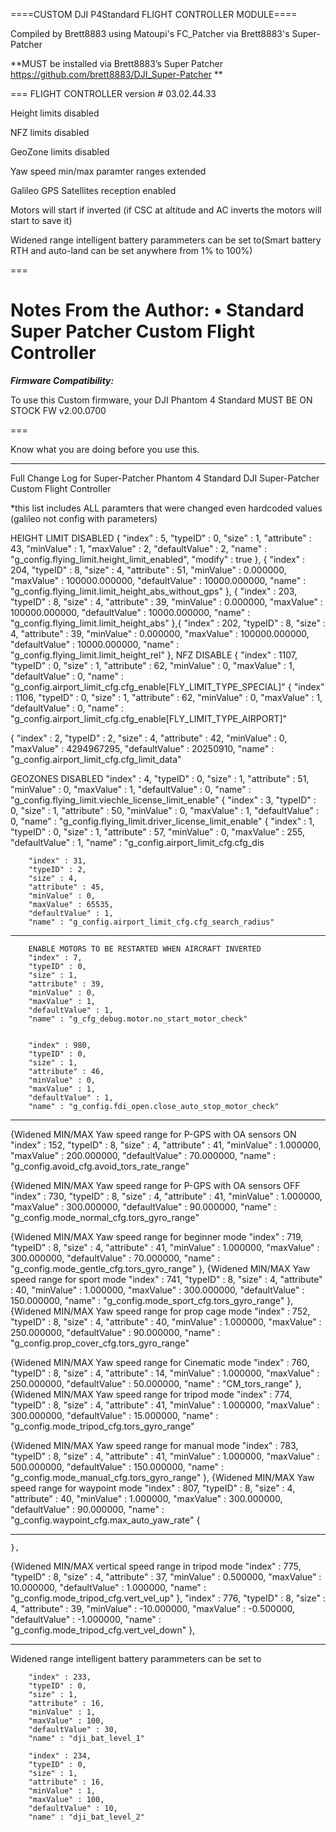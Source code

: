 ====CUSTOM DJI P4Standard FLIGHT CONTROLLER MODULE====

Compiled by Brett8883 using Matoupi's FC_Patcher via Brett8883's Super-Patcher

**MUST be installed via Brett8883’s Super Patcher https://github.com/brett8883/DJI_Super-Patcher **

===
FLIGHT CONTROLLER version # 03.02.44.33

Height limits disabled 

NFZ limits disabled 

GeoZone limits disabled 

Yaw speed min/max paramter ranges extended 

Galileo GPS Satellites reception enabled

Motors will start if inverted (if CSC at altitude and AC inverts the motors will start to save it)

Widened range intelligent battery parammeters can be set to(Smart battery RTH and auto-land can be set anywhere from 1% to 100%)




===

Notes From the Author:
• Standard Super Patcher Custom Flight Controller
===

***Firmware Compatibility:***

To use this Custom firmware, your DJI Phantom 4 Standard MUST BE ON STOCK FW v2.00.0700

===

Know what you are doing before you use this.
********************************************************************************************

Full Change Log for Super-Patcher Phantom 4 Standard DJI Super-Patcher Custom Flight Controller

*this list includes ALL paramters that were changed even hardcoded values (galileo not config with parameters)

HEIGHT LIMIT DISABLED
	{
		"index" : 5,
		"typeID" : 0,
		"size" : 1,
		"attribute" : 43,
		"minValue" : 1,
		"maxValue" : 2,
		"defaultValue" : 2,
		"name" : "g_config.flying_limit.height_limit_enabled",
		"modify" : true
	},
{
		"index" : 204,
		"typeID" : 8,
		"size" : 4,
		"attribute" : 51,
		"minValue" : 0.000000,
		"maxValue" : 100000.000000,
		"defaultValue" : 10000.000000,
		"name" : "g_config.flying_limit.limit_height_abs_without_gps"
	},
{
		"index" : 203,
		"typeID" : 8,
		"size" : 4,
		"attribute" : 39,
		"minValue" : 0.000000,
		"maxValue" : 100000.000000,
		"defaultValue" : 10000.000000,
		"name" : "g_config.flying_limit.limit_height_abs"
	},{
		"index" : 202,
		"typeID" : 8,
		"size" : 4,
		"attribute" : 39,
		"minValue" : 0.000000,
		"maxValue" : 100000.000000,
		"defaultValue" : 10000.000000,
		"name" : "g_config.flying_limit.limit_height_rel"
	},
NFZ DISABLE
{
		"index" : 1107,
		"typeID" : 0,
		"size" : 1,
		"attribute" : 62,
		"minValue" : 0,
		"maxValue" : 1,
		"defaultValue" : 0,
		"name" : "g_config.airport_limit_cfg.cfg_enable[FLY_LIMIT_TYPE_SPECIAL]"
{
		"index" : 1106,
		"typeID" : 0,
		"size" : 1,
		"attribute" : 62,
		"minValue" : 0,
		"maxValue" : 1,
		"defaultValue" : 0,
		"name" : "g_config.airport_limit_cfg.cfg_enable[FLY_LIMIT_TYPE_AIRPORT]"
		
{
		"index" : 2,
		"typeID" : 2,
		"size" : 4,
		"attribute" : 42,
		"minValue" : 0,
		"maxValue" : 4294967295,
		"defaultValue" : 20250910,
		"name" : "g_config.airport_limit_cfg.cfg_limit_data"

GEOZONES DISABLED
		"index" : 4,
		"typeID" : 0,
		"size" : 1,
		"attribute" : 51,
		"minValue" : 0,
		"maxValue" : 1,
		"defaultValue" : 0,
		"name" : "g_config.flying_limit.viechle_license_limit_enable"
{
		"index" : 3,
		"typeID" : 0,
		"size" : 1,
		"attribute" : 50,
		"minValue" : 0,
		"maxValue" : 1,
		"defaultValue" : 0,
		"name" : "g_config.flying_limit.driver_license_limit_enable"
{
		"index" : 1,
		"typeID" : 0,
		"size" : 1,
		"attribute" : 57,
		"minValue" : 0,
		"maxValue" : 255,
		"defaultValue" : 1,
		"name" : "g_config.airport_limit_cfg.cfg_dis
		
		"index" : 31,
		"typeID" : 2,
		"size" : 4,
		"attribute" : 45,
		"minValue" : 0,
		"maxValue" : 65535,
		"defaultValue" : 1,
		"name" : "g_config.airport_limit_cfg.cfg_search_radius"
*********************************************************************************************************		
		ENABLE MOTORS TO BE RESTARTED WHEN AIRCRAFT INVERTED
		"index" : 7,
		"typeID" : 0,
		"size" : 1,
		"attribute" : 39,
		"minValue" : 0,
		"maxValue" : 1,
		"defaultValue" : 1,
		"name" : "g_cfg_debug.motor.no_start_motor_check"


		"index" : 980,
		"typeID" : 0,
		"size" : 1,
		"attribute" : 46,
		"minValue" : 0,
		"maxValue" : 1,
		"defaultValue" : 1,
		"name" : "g_config.fdi_open.close_auto_stop_motor_check"
*********************************************************************************************************	

{Widened MIN/MAX Yaw speed range for P-GPS with OA sensors ON
		"index" : 152,
		"typeID" : 8,
		"size" : 4,
		"attribute" : 41,
		"minValue" : 1.000000,
		"maxValue" : 200.000000,
		"defaultValue" : 70.000000,
		"name" : "g_config.avoid_cfg.avoid_tors_rate_range"

{Widened MIN/MAX Yaw speed range for P-GPS with OA sensors OFF
		"index" : 730,
		"typeID" : 8,
		"size" : 4,
		"attribute" : 41,
		"minValue" : 1.000000,
		"maxValue" : 300.000000,
		"defaultValue" : 90.000000,
		"name" : "g_config.mode_normal_cfg.tors_gyro_range"

{Widened MIN/MAX Yaw speed range for beginner mode
		"index" : 719,
		"typeID" : 8,
		"size" : 4,
		"attribute" : 41,
		"minValue" : 1.000000,
		"maxValue" : 300.000000,
		"defaultValue" : 70.000000,
		"name" : "g_config.mode_gentle_cfg.tors_gyro_range"
	},
{Widened MIN/MAX Yaw speed range for sport mode
		"index" : 741,
		"typeID" : 8,
		"size" : 4,
		"attribute" : 40,
		"minValue" : 1.000000,
		"maxValue" : 300.000000,
		"defaultValue" : 150.000000,
		"name" : "g_config.mode_sport_cfg.tors_gyro_range"
	},
{Widened MIN/MAX Yaw speed range for prop cage mode
		"index" : 752,
		"typeID" : 8,
		"size" : 4,
		"attribute" : 40,
		"minValue" : 1.000000,
		"maxValue" : 250.000000,
		"defaultValue" : 90.000000,
		"name" : "g_config.prop_cover_cfg.tors_gyro_range"
		
{Widened MIN/MAX Yaw speed range for Cinematic mode
		"index" : 760,
		"typeID" : 8,
		"size" : 4,
		"attribute" : 14,
		"minValue" : 1.000000,
		"maxValue" : 250.000000,
		"defaultValue" : 50.000000,
		"name" : "CM_tors_range"
	},
{Widened MIN/MAX Yaw speed range for tripod mode
		"index" : 774,
		"typeID" : 8,
		"size" : 4,
		"attribute" : 41,
		"minValue" : 1.000000,
		"maxValue" : 300.000000,
		"defaultValue" : 15.000000,
		"name" : "g_config.mode_tripod_cfg.tors_gyro_range"
		
{Widened MIN/MAX Yaw speed range for manual mode
		"index" : 783,
		"typeID" : 8,
		"size" : 4,
		"attribute" : 41,
		"minValue" : 1.000000,
		"maxValue" : 500.000000,
		"defaultValue" : 150.000000,
		"name" : "g_config.mode_manual_cfg.tors_gyro_range"
	},
{Widened MIN/MAX Yaw speed range for waypoint mode 
		"index" : 807,
		"typeID" : 8,
		"size" : 4,
		"attribute" : 40,
		"minValue" : 1.000000,
		"maxValue" : 300.000000,
		"defaultValue" : 90.000000,
		"name" : "g_config.waypoint_cfg.max_auto_yaw_rate"
		{
*********************************************************************************************************	
	},
{Widened MIN/MAX vertical speed range in tripod mode 
		"index" : 775,
		"typeID" : 8,
		"size" : 4,
		"attribute" : 37,
		"minValue" : 0.500000,
		"maxValue" : 10.000000,
		"defaultValue" : 1.000000,
		"name" : "g_config.mode_tripod_cfg.vert_vel_up"
	},
		"index" : 776,
		"typeID" : 8,
		"size" : 4,
		"attribute" : 39,
		"minValue" : -10.000000,
		"maxValue" : -0.500000,
		"defaultValue" : -1.000000,
		"name" : "g_config.mode_tripod_cfg.vert_vel_down"
	},

*********************************************************************************************************
Widened range intelligent battery parammeters can be set to 

		"index" : 233,
		"typeID" : 0,
		"size" : 1,
		"attribute" : 16,
		"minValue" : 1,
		"maxValue" : 100,
		"defaultValue" : 30,
		"name" : "dji_bat_level_1"

		"index" : 234,
		"typeID" : 0,
		"size" : 1,
		"attribute" : 16,
		"minValue" : 1,
		"maxValue" : 100,
		"defaultValue" : 10,
		"name" : "dji_bat_level_2"
